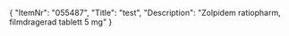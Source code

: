 {
  "ItemNr": "055487",
  "Title": "test",
  "Description": "Zolpidem ratiopharm, filmdragerad tablett 5 mg"
}